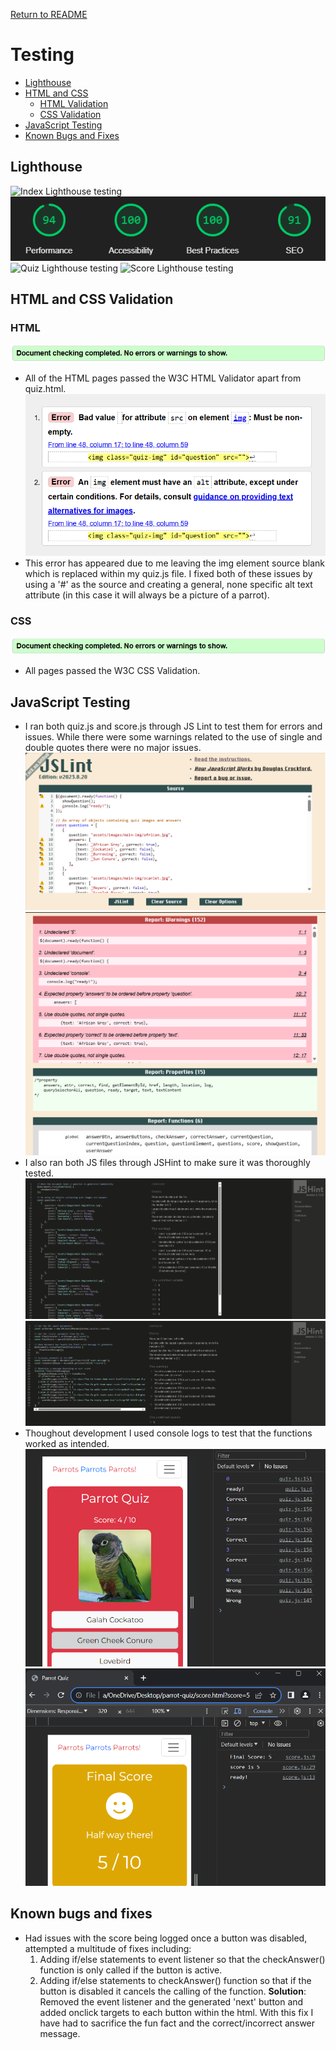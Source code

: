 [Return to README](https://github.com/lrchnnng/parrot-quiz/blob/main/README.md)

# Testing
- [Lighthouse](##lighthouse)
- [HTML and CSS](##html-and-css-validation)
    - [HTML Validation](###html-validation)
    - [CSS Validation](###css-validation)
- [JavaScript Testing](##javascript-testing)
- [Known Bugs and Fixes](##known-bugs-and-fixes)


## Lighthouse
  ![Index Lighthouse testing]()
  ![How To Lighthouse testing](assets/images/readme-img/how-to-lighthouse.png)
  ![Quiz Lighthouse testing]()
  ![Score Lighthouse testing]()

## HTML and CSS Validation
  ### HTML
![HTML Validation](assets/images/readme-img/html-validation.png)
- All of the HTML pages passed the W3C HTML Validator apart from quiz.html.
![HTML Validation](assets/images/readme-img/html-error.png)
- This error has appeared due to me leaving the img element source blank which is replaced within my quiz.js file. I fixed both of these issues by using a '#' as the source and creating a general, none specific alt text attribute (in this case it will always be a picture of a parrot). 
### CSS
![CSS Validation](assets/images/readme-img/html-validation.png)
- All pages passed the W3C CSS Validation.
    
## JavaScript Testing
* I ran both quiz.js and score.js through JS Lint to test them for errors and issues. While there were some warnings related to the use of single and double quotes there were no major issues.
 ![JS Lint Testing](assets/images/readme-img/jslint.png)
 ![JS Lint Testing](assets/images/readme-img/jslint-warnings.png)
* I also ran both JS files through JSHint to make sure it was thoroughly tested.
 ![JSHint Testing](assets/images/readme-img/jshint-quiz.png)
 ![JSHint Testing](assets/images/readme-img/jshint-score.png)
* Thoughout development I used console logs to test that the functions worked as intended.
 ![quiz.js console](assets/images/readme-img/quiz-console.png)
 ![score.js console](assets/images/readme-img/score-console.png)

 ## Known bugs and fixes
  * Had issues with the score being logged once a button was disabled, attempted a multitude of fixes including:
    1. Adding if/else statements to event listener so that the checkAnswer() function is only called if the button is active.
    2. Adding if/else statements to checkAnswer() function so that if the button is disabled it cancels the calling of the function.
    **Solution**: Removed the event listener and the generated 'next' button and added onclick targets to each button within the html. With this fix I have had to sacrifice the fun fact and the correct/incorrect answer message.
